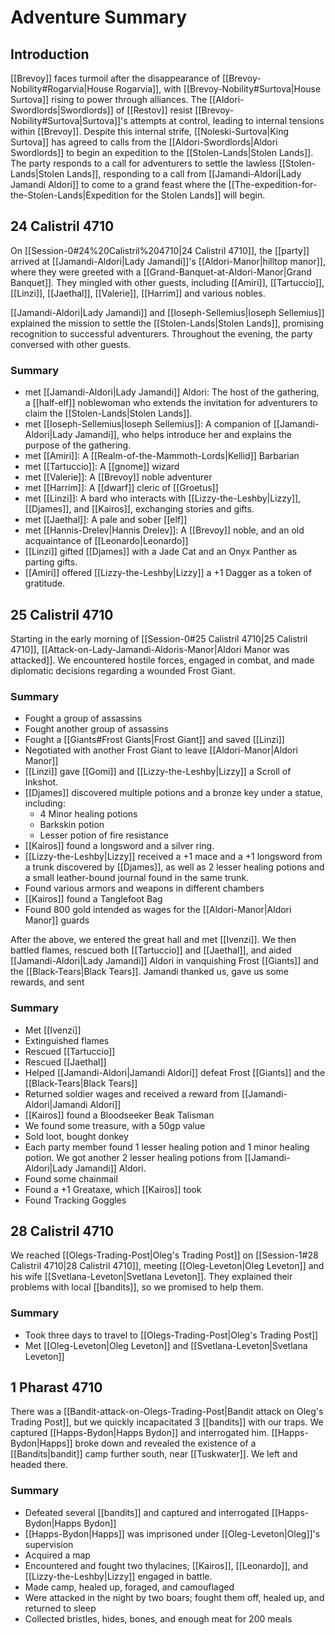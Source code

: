 # Adventure Summary
## Introduction
[[Brevoy]] faces turmoil after the disappearance of [[Brevoy-Nobility#Rogarvia|House Rogarvia]], with [[Brevoy-Nobility#Surtova|House Surtova]] rising to power through alliances. The [[Aldori-Swordlords|Swordlords]] of [[Restov]] resist [[Brevoy-Nobility#Surtova|Surtova]]'s attempts at control, leading to internal tensions within [[Brevoy]]. Despite this internal strife, [[Noleski-Surtova|King Surtova]] has agreed to calls from the [[Aldori-Swordlords|Aldori Swordlords]] to begin an expedition to the [[Stolen-Lands|Stolen Lands]]. The party responds to a call for adventurers to settle the lawless [[Stolen-Lands|Stolen Lands]], responding to a call from [[Jamandi-Aldori|Lady Jamandi Aldori]] to come to a grand feast where the [[The-expedition-for-the-Stolen-Lands|Expedition for the Stolen Lands]] will begin.
## 24 Calistril 4710
On [[Session-0#24%20Calistril%204710|24 Calistril 4710]], the [[party]] arrived at [[Jamandi-Aldori|Lady Jamandi]]'s [[Aldori-Manor|hilltop manor]], where they were greeted with a [[Grand-Banquet-at-Aldori-Manor|Grand Banquet]]. They mingled with other guests, including [[Amiri]], [[Tartuccio]], [[Linzi]], [[Jaethal]], [[Valerie]], [[Harrim]] and various nobles. 

[[Jamandi-Aldori|Lady Jamandi]] and [[Ioseph-Sellemius|Ioseph Sellemius]] explained the mission to settle the [[Stolen-Lands|Stolen Lands]], promising recognition to successful adventurers. Throughout the evening, the party conversed with other guests.
### Summary
- met [[Jamandi-Aldori|Lady Jamandi]] Aldori: The host of the gathering, a [[half-elf]] noblewoman who extends the invitation for adventurers to claim the [[Stolen-Lands|Stolen Lands]].
- met [[Ioseph-Sellemius|Ioseph Sellemius]]: A companion of [[Jamandi-Aldori|Lady Jamandi]], who helps introduce her and explains the purpose of the gathering.
- met [[Amiri]]: A [[Realm-of-the-Mammoth-Lords|Kellid]] Barbarian 
- met [[Tartuccio]]: A [[gnome]] wizard
- met [[Valerie]]: A [[Brevoy]] noble adventurer
- met [[Harrim]]: A [[dwarf]] cleric of [[Groetus]]
- met [[Linzi]]: A bard who interacts with [[Lizzy-the-Leshby|Lizzy]], [[Djames]], and [[Kairos]], exchanging stories and gifts.
- met [[Jaethal]]: A pale and sober [[elf]] 
- met [[Hannis-Drelev|Hannis Drelev]]: A [[Brevoy]] noble, and an old acquaintance of [[Leonardo|Leonardo]]
- [[Linzi]] gifted [[Djames]] with a Jade Cat and an Onyx Panther as parting gifts.
- [[Amiri]] offered [[Lizzy-the-Leshby|Lizzy]] a +1 Dagger as a token of gratitude.
## 25 Calistril 4710
Starting in the early morning of [[Session-0#25 Calistril 4710|25 Calistril 4710]], [[Attack-on-Lady-Jamandi-Aldoris-Manor|Aldori Manor was attacked]]. We encountered hostile forces, engaged in combat, and made diplomatic decisions regarding a wounded Frost Giant.
### Summary
- Fought a group of assassins
- Fought another group of assassins
- Fought a [[Giants#Frost Giants|Frost Giant]] and saved [[Linzi]]
- Negotiated with another Frost Giant to leave [[Aldori-Manor|Aldori Manor]]
- [[Linzi]] gave [[Gomi]] and [[Lizzy-the-Leshby|Lizzy]] a Scroll of Inkshot.
- [[Djames]] discovered multiple potions and a bronze key under a statue, including:
    - 4 Minor healing potions
    - Barkskin potion
    - Lesser potion of fire resistance
- [[Kairos]] found a longsword and a silver ring.
- [[Lizzy-the-Leshby|Lizzy]] received a +1 mace and a +1 longsword from a trunk discovered by [[Djames]], as well as 2 lesser healing potions and a small leather-bound journal found in the same trunk.
- Found various armors and weapons in different chambers
- [[Kairos]] found a Tanglefoot Bag
- Found 800 gold intended as wages for the [[Aldori-Manor|Aldori Manor]] guards

After the above, we entered the great hall and met [[Ivenzi]]. We then battled flames, rescued both [[Tartuccio]] and [[Jaethal]], and aided [[Jamandi-Aldori|Lady Jamandi]] Aldori in vanquishing Frost [[Giants]] and the [[Black-Tears|Black Tears]]. Jamandi thanked us, gave us some rewards, and sent 

### Summary
- Met [[Ivenzi]] 
- Extinguished flames 
- Rescued [[Tartuccio]] 
- Rescued [[Jaethal]] 
- Helped [[Jamandi-Aldori|Jamandi Aldori]] defeat Frost [[Giants]] and the [[Black-Tears|Black Tears]] 
- Returned soldier wages and received a reward from [[Jamandi-Aldori|Jamandi Aldori]]
- [[Kairos]] found a Bloodseeker Beak Talisman 
- We found some treasure, with a 50gp value 
- Sold loot, bought donkey 
- Each party member found 1 lesser healing potion and 1 minor healing potion. We got another 2 lesser healing potions from [[Jamandi-Aldori|Lady Jamandi]] Aldori. 
- Found some chainmail 
- Found a +1 Greataxe, which [[Kairos]] took 
- Found Tracking Goggles

## 28 Calistril 4710
We reached [[Olegs-Trading-Post|Oleg's Trading Post]] on [[Session-1#28 Calistril 4710|28 Calistril 4710]], meeting [[Oleg-Leveton|Oleg Leveton]] and his wife [[Svetlana-Leveton|Svetlana Leveton]]. They explained their problems with local [[bandits]], so we promised to help them. 
### Summary
- Took three days to travel to [[Olegs-Trading-Post|Oleg's Trading Post]]
- Met [[Oleg-Leveton|Oleg Leveton]] and [[Svetlana-Leveton|Svetlana Leveton]]

## 1 Pharast 4710
There was a [[Bandit-attack-on-Olegs-Trading-Post|Bandit attack on Oleg's Trading Post]], but we quickly incapacitated 3 [[bandits]] with our traps. We captured [[Happs-Bydon|Happs Bydon]] and interrogated him. [[Happs-Bydon|Happs]] broke down and revealed the existence of a [[Bandits|bandit]] camp further south, near [[Tuskwater]]. We left and headed there. 
### Summary
- Defeated several [[bandits]] and captured and interrogated [[Happs-Bydon|Happs Bydon]]
- [[Happs-Bydon|Happs]] was imprisoned under [[Oleg-Leveton|Oleg]]'s supervision
- Acquired a map
- Encountered and fought two thylacines; [[Kairos]], [[Leonardo]], and [[Lizzy-the-Leshby|Lizzy]] engaged in battle.
- Made camp, healed up, foraged, and camouflaged
- Were attacked in the night by two boars; fought them off, healed up, and returned to sleep
- Collected bristles, hides, bones, and enough meat for 200 meals 